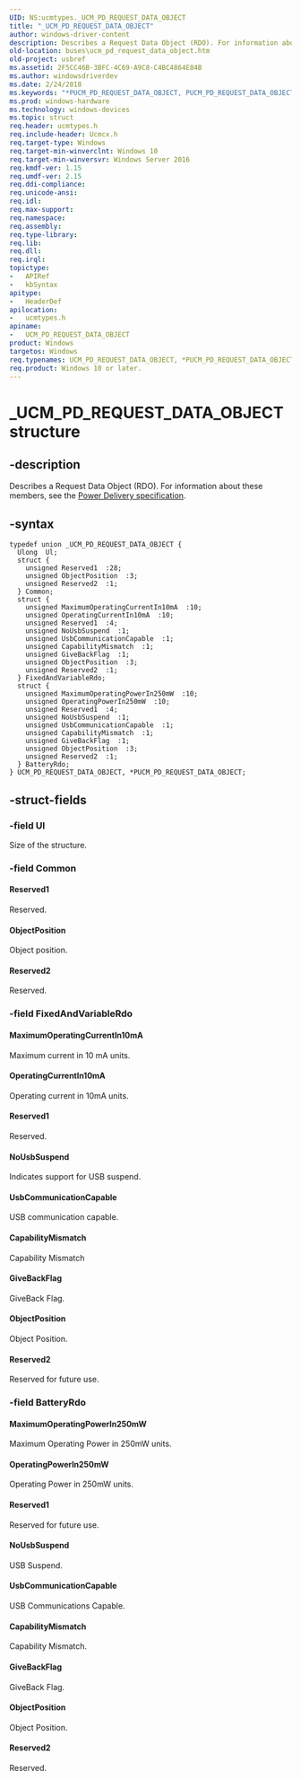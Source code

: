 ```yaml
---
UID: NS:ucmtypes._UCM_PD_REQUEST_DATA_OBJECT
title: "_UCM_PD_REQUEST_DATA_OBJECT"
author: windows-driver-content
description: Describes a Request Data Object (RDO). For information about these members, see the Power Delivery specification.
old-location: buses\ucm_pd_request_data_object.htm
old-project: usbref
ms.assetid: 2F5CC46B-3BFC-4C69-A9C8-C4BC4864E84B
ms.author: windowsdriverdev
ms.date: 2/24/2018
ms.keywords: "*PUCM_PD_REQUEST_DATA_OBJECT, PUCM_PD_REQUEST_DATA_OBJECT, PUCM_PD_REQUEST_DATA_OBJECT union pointer [Buses], UCM_PD_REQUEST_DATA_OBJECT, UCM_PD_REQUEST_DATA_OBJECT union [Buses], _UCM_PD_REQUEST_DATA_OBJECT, buses.ucm_pd_request_data_object, ucmtypes/PUCM_PD_REQUEST_DATA_OBJECT, ucmtypes/UCM_PD_REQUEST_DATA_OBJECT"
ms.prod: windows-hardware
ms.technology: windows-devices
ms.topic: struct
req.header: ucmtypes.h
req.include-header: Ucmcx.h
req.target-type: Windows
req.target-min-winverclnt: Windows 10
req.target-min-winversvr: Windows Server 2016
req.kmdf-ver: 1.15
req.umdf-ver: 2.15
req.ddi-compliance: 
req.unicode-ansi: 
req.idl: 
req.max-support: 
req.namespace: 
req.assembly: 
req.type-library: 
req.lib: 
req.dll: 
req.irql: 
topictype:
-	APIRef
-	kbSyntax
apitype:
-	HeaderDef
apilocation:
-	ucmtypes.h
apiname:
-	UCM_PD_REQUEST_DATA_OBJECT
product: Windows
targetos: Windows
req.typenames: UCM_PD_REQUEST_DATA_OBJECT, *PUCM_PD_REQUEST_DATA_OBJECT
req.product: Windows 10 or later.
---
```


# _UCM_PD_REQUEST_DATA_OBJECT structure


## -description


Describes a Request Data Object (RDO). For information about these members, see the <a href="http://www.usb.org/developers/docs/usb20_docs/">Power Delivery specification</a>.


## -syntax


````
typedef union _UCM_PD_REQUEST_DATA_OBJECT {
  Ulong  Ul;
  struct {
    unsigned Reserved1  :28;
    unsigned ObjectPosition  :3;
    unsigned Reserved2  :1;
  } Common;
  struct {
    unsigned MaximumOperatingCurrentIn10mA  :10;
    unsigned OperatingCurrentIn10mA  :10;
    unsigned Reserved1  :4;
    unsigned NoUsbSuspend  :1;
    unsigned UsbCommunicationCapable  :1;
    unsigned CapabilityMismatch  :1;
    unsigned GiveBackFlag  :1;
    unsigned ObjectPosition  :3;
    unsigned Reserved2  :1;
  } FixedAndVariableRdo;
  struct {
    unsigned MaximumOperatingPowerIn250mW  :10;
    unsigned OperatingPowerIn250mW  :10;
    unsigned Reserved1  :4;
    unsigned NoUsbSuspend  :1;
    unsigned UsbCommunicationCapable  :1;
    unsigned CapabilityMismatch  :1;
    unsigned GiveBackFlag  :1;
    unsigned ObjectPosition  :3;
    unsigned Reserved2  :1;
  } BatteryRdo;
} UCM_PD_REQUEST_DATA_OBJECT, *PUCM_PD_REQUEST_DATA_OBJECT;
````


## -struct-fields




### -field Ul

Size of the structure.


### -field Common



#### Reserved1

Reserved.



#### ObjectPosition

Object position.



#### Reserved2

Reserved.


### -field FixedAndVariableRdo



#### MaximumOperatingCurrentIn10mA

Maximum current in 10 mA units.



#### OperatingCurrentIn10mA

Operating current in 10mA units.



#### Reserved1

Reserved.



#### NoUsbSuspend

Indicates support for USB suspend.





#### UsbCommunicationCapable

USB communication capable. 



#### CapabilityMismatch

Capability Mismatch 



#### GiveBackFlag

GiveBack Flag.



#### ObjectPosition

Object Position.



#### Reserved2

Reserved for future use.


### -field BatteryRdo



#### MaximumOperatingPowerIn250mW

Maximum Operating Power in 250mW units. 



#### OperatingPowerIn250mW

Operating Power in 250mW units.



#### Reserved1

Reserved for future use.



#### NoUsbSuspend

 USB Suspend. 



#### UsbCommunicationCapable

USB Communications Capable.



#### CapabilityMismatch

Capability Mismatch. 



#### GiveBackFlag

GiveBack Flag. 



#### ObjectPosition

Object Position.



#### Reserved2

Reserved.

